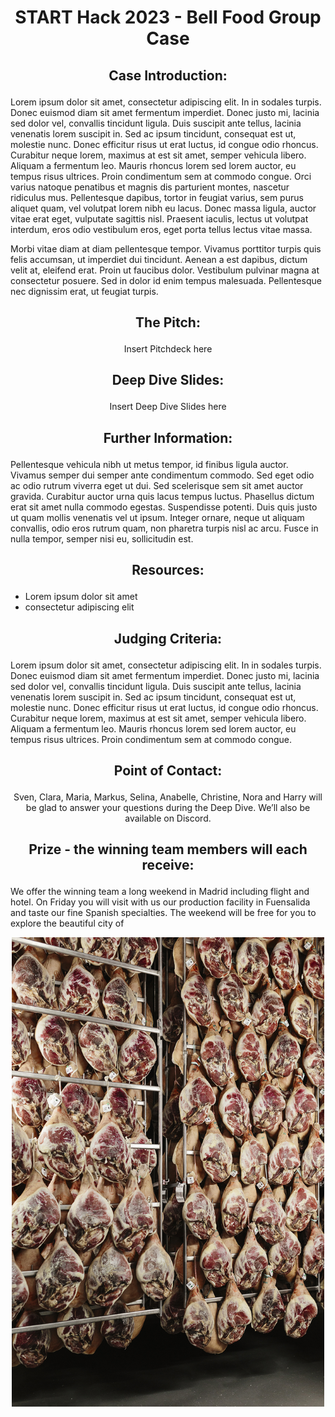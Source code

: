 # <p align="center"> START Hack 2023 - Bell Food Group Case </p>

## <p align="center"> Case Introduction: </p>

Lorem ipsum dolor sit amet, consectetur adipiscing elit. In in sodales turpis. Donec euismod diam sit amet fermentum imperdiet. Donec justo mi, lacinia sed dolor vel, convallis tincidunt ligula. Duis suscipit ante tellus, lacinia venenatis lorem suscipit in. Sed ac ipsum tincidunt, consequat est ut, molestie nunc. Donec efficitur risus ut erat luctus, id congue odio rhoncus. Curabitur neque lorem, maximus at est sit amet, semper vehicula libero. Aliquam a fermentum leo. Mauris rhoncus lorem sed lorem auctor, eu tempus risus ultrices. Proin condimentum sem at commodo congue. Orci varius natoque penatibus et magnis dis parturient montes, nascetur ridiculus mus. Pellentesque dapibus, tortor in feugiat varius, sem purus aliquet quam, vel volutpat lorem nibh eu lacus. Donec massa ligula, auctor vitae erat eget, vulputate sagittis nisl. Praesent iaculis, lectus ut volutpat interdum, eros odio vestibulum eros, eget porta tellus lectus vitae massa. 

Morbi vitae diam at diam pellentesque tempor. Vivamus porttitor turpis quis felis accumsan, ut imperdiet dui tincidunt. Aenean a est dapibus, dictum velit at, eleifend erat. Proin ut faucibus dolor. Vestibulum pulvinar magna at consectetur posuere. Sed in dolor id enim tempus malesuada. Pellentesque nec dignissim erat, ut feugiat turpis.

## <p align="center"> The Pitch: </p>

<p align="center"> Insert Pitchdeck here </p>

## <p align="center"> Deep Dive Slides: </p>

<p align="center"> Insert Deep Dive Slides here </p>

## <p align="center"> Further Information: </p>

Pellentesque vehicula nibh ut metus tempor, id finibus ligula auctor. Vivamus semper dui semper ante condimentum commodo. Sed eget odio ac odio rutrum viverra eget ut dui. Sed scelerisque sem sit amet auctor gravida. Curabitur auctor urna quis lacus tempus luctus. Phasellus dictum erat sit amet nulla commodo egestas. Suspendisse potenti. Duis quis justo ut quam mollis venenatis vel ut ipsum. Integer ornare, neque ut aliquam convallis, odio eros rutrum quam, non pharetra turpis nisl ac arcu. Fusce in nulla tempor, semper nisi eu, sollicitudin est.

##  <p align="center"> Resources: </p>
- Lorem ipsum dolor sit amet
- consectetur adipiscing elit


## <p align="center"> Judging Criteria: </p>

Lorem ipsum dolor sit amet, consectetur adipiscing elit. In in sodales turpis. Donec euismod diam sit amet fermentum imperdiet. Donec justo mi, lacinia sed dolor vel, convallis tincidunt ligula. Duis suscipit ante tellus, lacinia venenatis lorem suscipit in. Sed ac ipsum tincidunt, consequat est ut, molestie nunc. Donec efficitur risus ut erat luctus, id congue odio rhoncus. Curabitur neque lorem, maximus at est sit amet, semper vehicula libero. Aliquam a fermentum leo. Mauris rhoncus lorem sed lorem auctor, eu tempus risus ultrices. Proin condimentum sem at commodo congue.

## <p align="center"> Point of Contact: </p>

<p align="center"> Sven, Clara, Maria, Markus, Selina, Anabelle, Christine, Nora and Harry will be glad to answer your questions during the Deep Dive. We’ll also be available on Discord. </p>


## <p align="center"> Prize - the winning team members will each receive: </p>

We offer the winning team a long weekend in Madrid including flight and hotel. On Friday you will visit with us our production facility in Fuensalida and taste our fine Spanish specialties. The weekend will be free for you to explore the beautiful city of

<p align="center"> <img src="images/VictorTorres_SanchezAlcarazFuensalida_216.jpg" alt="Bell Food Group Spain" width="500">

